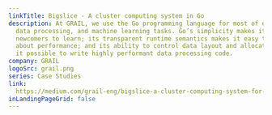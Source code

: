 ```yaml
---
linkTitle: Bigslice - A cluster computing system in Go
description: At GRAIL, we use the Go programming language for most of our bioinformatics,
  data processing, and machine learning tasks. Go’s simplicity makes it easy for
  newcomers to learn; its transparent runtime semantics makes it easy to reason
  about performance; and its ability to control data layout and allocation makes
  it possible to write highly performant data processing code.
company: GRAIL
logoSrc: grail.png
series: Case Studies
link:
  https://medium.com/grail-eng/bigslice-a-cluster-computing-system-for-go-7e03acd2419b
inLandingPageGrid: false
---
```

